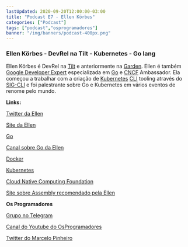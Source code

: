 ```yaml
---
lastUpdated: 2020-09-20T12:00:00-03:00
title: "Podcast E7 - Ellen Körbes"
categories: ["Podcast"]
tags: ["podcast","osprogramadores"]
banner: "/img/banners/podcast-400px.png"
---
```


### Ellen Körbes - DevRel na Tilt - Kubernetes - Go lang

Ellen Körbes é DevRel na [Tilt](https://tilt.dev/) e anteriormente na [Garden](https://garden.io/). Ellen é também [Google Developer Expert](https://developers.google.com/community/experts) especializada em [Go](https://golang.org/) e [CNCF](https://www.cncf.io/) Ambassador. Ela começou a trabalhar com a criação de [Kubernetes](https://kubernetes.io/) [CLI](https://en.wikipedia.org/wiki/Command-line_interface) tooling através do [SIG-CLI](https://github.com/kubernetes/community/tree/master/sig-cli) e foi palestrante sobre Go e Kubernetes em vários eventos de renome pelo mundo.


<SpotifyEmbed episode="6cAB5rICd7i3kMXFH6feuR"></SpotifyEmbed>


**Links:**

[Twitter da Ellen](https://twitter.com/ellenkorbes)

[Site da Ellen](http://ellenkorbes.com/)

[Go](https://golang.org/)

[Canal sobre Go da Ellen](https://www.youtube.com/playlist?list=PLCKpcjBB_VlBsxJ9IseNxFllf-UFEXOdg)

[Docker](https://www.docker.com/)

[Kubernetes](https://kubernetes.io/)

[Cloud Native Computing Foundation](https://www.cncf.io/)

[Site sobre Assembly recomendado pela Ellen](https://dwheeler.com/6502/oneelkruns/asm1step.html)


**Os Programadores**

[Grupo no Telegram](https://t.me/osprogramadores)

[Canal do Youtube do OsProgramadores](https://www.youtube.com/channel/UCt_YNYGl6K5yNXlXEQDdwWg?view_as=subscriber)

[Twitter do Marcelo Pinheiro](https://twitter.com/mpinheir)
